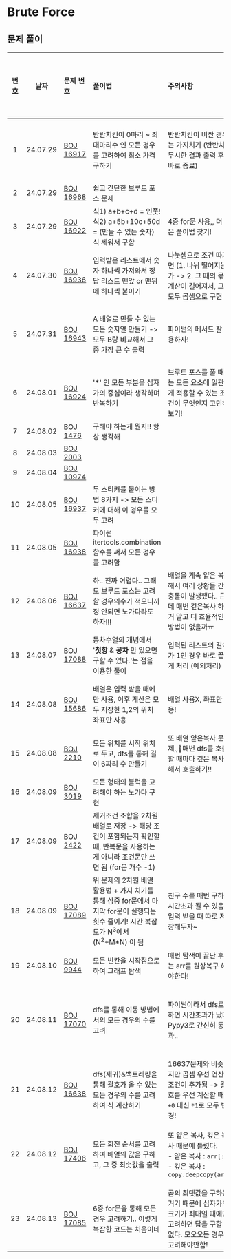 # Brute Force

## 문제 풀이

| 번호 |    날짜    | 문제 번호                                              | 풀이법                                                                                                           | 주의사항                                                                             | 새롭게 배운 내용                                                                                          | 다시 풀어보기 |
|:--:|:--------:|:---------------------------------------------------|:--------------------------------------------------------------------------------------------------------------|:---------------------------------------------------------------------------------|:---------------------------------------------------------------------------------------------------|:-------:|
| 1  | 24.07.29 | [BOJ 16917](https://www.acmicpc.net/problem/16917) | 반반치킨이 0마리 ~ 최대마리수 인 모든 경우를 고려하여 최소 가격 구하기                                                                     | 반반치킨이 비싼 경우는 가지치기 (반반치킨 무시한 결과 출력 후 바로 종료)                                       | - `max(0, 어떤값)` : 음수 방지  <br> - 내가 구해야 하는 값, 답을 구하는 데 계속 변화하는 값에 집중하자!                             |         |
| 2  | 24.07.29 | [BOJ 16968](https://www.acmicpc.net/problem/16968) | 쉽고 간단한 브루트 포스 문제                                                                                              |                                                                                  |                                                                                                    |         |
| 3  | 24.07.29 | [BOJ 16922](https://www.acmicpc.net/problem/16922) | 식1) a+b+c+d = 인풋!  식2) a+5b+10c+50d = (만들 수 있는 숫자) 식 세워서 구함                                                   | 4중 for문 사용,, 더 나은 풀이법 찾기!                                                        |                                                                                                    |         |
| 4  | 24.07.30 | [BOJ 16936](https://www.acmicpc.net/problem/16936) | 입력받은 리스트에서 숫자 하나씩 가져와서 정답 리스트 맨앞 or 맨뒤에 하나씩 붙이기                                                               | 나눗셈으로 조건 따지면 (1. 나눠 떨어지는가 -> 2. 그 때의 몫) 계산이 길어져서, 그냥 모두 곱셈으로 구현                  | `list.pop()` 의 파라미터에는 값(x) 인덱스(o) 가 들어가야한다.                                                        |         |
| 5  | 24.07.31 | [BOJ 16943](https://www.acmicpc.net/problem/16943) | A 배열로 만들 수 있는 모든 숫자열 만들기 -> 모두 B랑 비교해서 그 중 가장 큰 수 출력                                                          | 파이썬의 메서드 잘 활용하자!                                                                 | `from itertools import permutations` -> `permutations(arr)` : 입력된 iterable의 요소들로 만들 수 있는 모든 순열을 생성 |         |
| 6  | 24.08.01 | [BOJ 16924](https://www.acmicpc.net/problem/16924) | '*' 인 모든 부분을 십자가의 중심이라 생각하며 반복하기                                                                              | 브루트 포스를 풀 때에는 모든 요소에 일관되게 적용할 수 있는 조건이 무엇인지 고민해보기!                               | `list(input())` 이렇게 입력 받으면 이어진 문자열을 리스트에 한 글자씩 저장할 수 있다.                                           |    ✅    |
| 7  | 24.08.02 | [BOJ 1476](https://www.acmicpc.net/problem/1476)   | 구해야 하는게 뭔지!! 항상 생각해                                                                                           |                                                                                  |                                                                                                    |         |
| 8  | 24.08.03 | [BOJ 2003](https://www.acmicpc.net/problem/2003)   |                                                                                                               |                                                                                  |                                                                                                    |         |
| 9  | 24.08.04 | [BOJ 10974](https://www.acmicpc.net/problem/10974) |                                                                                                               |                                                                                  |                                                                                                    |         |
| 10 | 24.08.05 | [BOJ 16937](https://www.acmicpc.net/problem/16937) | 두 스티커를 붙이는 방법 8가지 -> 모든 스티커에 대해 이 경우를 모두 고려                                                                   |                                                                                  |                                                                                                    |         |
| 11 | 24.08.05 | [BOJ 16938](https://www.acmicpc.net/problem/16938) | 파이썬 itertools.combination 함수를 써서 모든 경우를 고려함                                                                   |                                                                                  | PYTHON IS GOD..🙇🏻‍♀️                                                                             |         |
| 12 | 24.08.06 | [BOJ 16637](https://www.acmicpc.net/problem/16637) | 하.. 진짜 어렵다.. 그래도 브루트 포스는 고려할 경우의수가 적으니까 정 안되면 노가다라도 하자!!!                                                     | 배열을 계속 얕은 복사 해서 여러 상황들 간에 충돌이 발생했다.. 근데 매번 깊은복사 하는거 말고 더 효율적인 방법이 없을까ㅠ           | 괄호의 역할 = 우선 계산!! 괄호를 직접 넣을 생각을 하지 말고, 미리 계산하고 **`(계산한 값)+0`** 으로 치환하라!                             |         |
| 13 | 24.08.07 | [BOJ 17088](https://www.acmicpc.net/problem/17088) | 등차수열의 개념에서 '**첫항** & **공차** 만 있으면 구할 수 있다.'는 점을 이용한 풀이                                                        | 입력된 리스트의 길이가 1인 경우 바로 끝내게 처리 (예외처리)                                              | 문제에 나온 소재(등차수열)의 개념에 접근하면 더 쉽게 풀 수 있다!                                                             |         |
| 14 | 24.08.08 | [BOJ 15686](https://www.acmicpc.net/problem/15686) | 배열은 입력 받을 때에만 사용, 이후 계산은 모두 저장한 1,2의 위치 좌표만 사용                                                                | 배열 사용X, 좌표만 사용!                                                                  | 알고리즘도 수능 수학 문제랑 똑같다! 문제에서 풀이법을 제시하니까 잘 따라가기!!!                                                     |         |
| 15 | 24.08.08 | [BOJ 2210](https://www.acmicpc.net/problem/2210)   | 모든 위치를 시작 위치로 두고, dfs를 통해 길이 6짜리 수 만들기                                                                        | 또 배열 얕은복사 문제,,😤매번 dfs를 호출할 때마다 깊은 복사를 해서 호출하기!!                                 |                                                                                                    |         |
| 16 | 24.08.09 | [BOJ 3019](https://www.acmicpc.net/problem/3019)   | 모든 형태의 블럭을 고려해야 하는 노가다 구현                                                                                     |                                                                                  |                                                                                                    |         |
| 17 | 24.08.09 | [BOJ 2422](https://www.acmicpc.net/problem/2422)   | 제거조건 조합을 2차원 배열로 저장 -> 해당 조건이 포함되는지 확인할 때, 반복문을 사용하는게 아니라 조건문만 쓰면 됨 (for문 개수 -1)                              |                                                                                  | 반복문을 없애기 위해 2차원 배열 형태로 나타낸다는 것이 새로웠다! 많이 써먹어야지~                                                    |         |
| 18 | 24.08.09 | [BOJ 17089](https://www.acmicpc.net/problem/17089) | 위 문제의 2차원 배열 활용법 + 가지 치기를 통해 삼중 for문에서 마지막 for문이 실행되는 횟수 줄이기! 시간 복잡도가 N<sup>3</sup>에서 (N<sup>2</sup>+M*N) 이 됨 | 친구 수를 매번 구하면 시간초과 될 수 있음. 입력 받을 때 따로 저장해두자~                                      | 삼중 for문(N<sup>3</sup>)은 500이하만 가능!                                                                 |         |
| 19 | 24.08.10 | [BOJ 9944](https://www.acmicpc.net/problem/9944)   | 모든 빈칸을 시작점으로 하여 그래프 탐색                                                                                        | 매번 탐색이 끝난 후에는 arr를 원상복구 해야한다!                                                    | 풀었어도 잘 모르겠다.. 다시 풀어보기 (๑و•̀Δ•́)و                                                                   |    ✅    |
| 20 | 24.08.11 | [BOJ 17070](https://www.acmicpc.net/problem/17070) | dfs를 통해 이동 방법에서의 모든 경우의 수를 고려                                                                                 | 파이썬이라서 dfs로 하면 시간초과가 났다. Pypy3로 간신히 통과..                                         | Pypy를 사용할 때, recursion limit을 너무 크게 설정하면 실행 하자마자 메모리 초과가 뜬다. Pypy3 할 때는 그 부분 삭제하기!                 |         |
| 21 | 24.08.12 | [BOJ 16638](https://www.acmicpc.net/problem/16638) | dfs(재귀)&백트래킹을 통해 괄호가 올 수 있는 모든 경우의 수를 고려하여 식 계산하기                                                             | 16637문제와 비슷하지만 곱셈 우선 연산 조건이 추가됨 -> 괄호를 우선 계산할 때 `+0` 대신 `*1`로 모두 변경!             | 완전 탐색에 좀 익숙해진듯~ ☆٩(｡•ω<｡)و <br> 코드를 더 효율적으로 짜는 연습을 하자!                                             |         |
| 22 | 24.08.12 | [BOJ 17406](https://www.acmicpc.net/problem/17406) | 모든 회전 순서를 고려하여 배열의 값을 구하고, 그 중 최솟값을 출력                                                                        | 또 얕은 복사, 깊은 복사 때문에 틀렸다.<br>- 얕은 복사 : `arr[:]`<br> - 깊은 복사 : `copy.deepcopy(arr)` | 배열 회전 구현할 때 헷갈림,, 어느 행이 어느 방향으로 회전하는지 명시한 다음에 구현하니까 더 편했다~                                         |         |
| 23 | 24.08.13 | [BOJ 17085](https://www.acmicpc.net/problem/17085) | 6중 for문을 통해 모든 경우 고려하기.. 이렇게 복잡한 코드는 처음이네                                                                     | 곱의 최댓값을 구하는거기 때문에 십자가의 크기가 최대일 때에만 고려하면 답을 구할 수 없다. 모오오든 경우를 고려해야만함!             |                                                                                                    |         |

